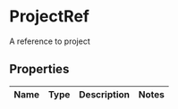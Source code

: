 

# ProjectRef

A reference to project
## Properties

Name | Type | Description | Notes
------------ | ------------- | ------------- | -------------




